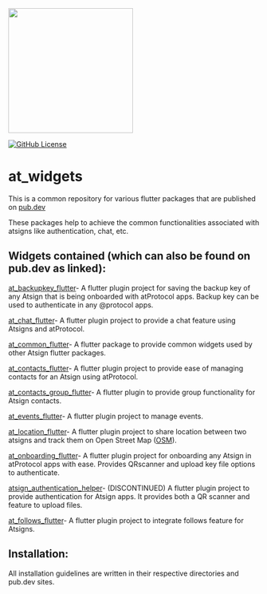 <img width=250px src="https://atsign.dev/assets/img/@platform_logo_grey.svg?sanitize=true">

[![GitHub License](https://img.shields.io/badge/license-BSD3-blue.svg)](./LICENSE)

# at_widgets

This is a common repository for various flutter packages that are published
on [pub.dev](https://pub.dev/publishers/atsign.org/packages)

These packages help to achieve the common functionalities associated with
atsigns like authentication, chat, etc.

## Widgets contained (which can also be found on pub.dev as linked):

[at_backupkey_flutter](https://pub.dev/packages/at_backupkey_flutter)- A
flutter plugin project for saving the backup key of any Atsign that is being
onboarded with atProtocol apps. Backup key can be used to authenticate in any
@protocol apps.

[at_chat_flutter](https://pub.dev/packages/at_chat_flutter)- A flutter plugin
project to provide a chat feature using Atsigns and atProtocol.

[at_common_flutter](https://pub.dev/packages/at_common_flutter)- A flutter
package to provide common widgets used by other Atsign flutter packages.

[at_contacts_flutter](https://pub.dev/packages/at_contacts_flutter)- A
flutter plugin project to provide ease of managing contacts for an Atsign
using atProtocol.

[at_contacts_group_flutter](https://pub.dev/packages/at_contacts_group_flutter)-
A flutter plugin to provide group functionality for Atsign contacts.

[at_events_flutter](https://pub.dev/packages/at_events_flutter)- A flutter
plugin project to manage events.

[at_location_flutter](https://pub.dev/packages/at_location_flutter)- A flutter
plugin project to share location between two atsigns and track them on Open
Street Map ([OSM](https://www.openstreetmap.org/)).

[at_onboarding_flutter](https://pub.dev/packages/at_onboarding_flutter)- A
flutter plugin project for onboarding any Atsign in atProtocol apps with ease.
Provides QRscanner and upload key file options to authenticate.

[atsign_authentication_helper](https://pub.dev/packages/atsign_authentication_helper)-
(DISCONTINUED) A flutter plugin project to provide authentication for Atsign
apps. It provides both a QR scanner and feature to upload files.

[at_follows_flutter](https://pub.dev/packages/at_follows_flutter)-  A flutter
plugin project to integrate follows feature for Atsigns.

## Installation:

All installation guidelines are written in their respective directories and pub.dev sites. 

